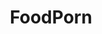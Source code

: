 ---
title: FoodPorn
crosslinks:
- PornOverlords
- grilledcheese
- u_imguralbumbot
- food
- anti_gif_bot
- GifRecipes
- oddlysatisfying
- recipes
- Breadit
- tmsbmeta
- tifu
- steak
- Baking
- WTF
- misleadingthumbnails
- '2013'
- WeWantPlates
- xkcd
- ramen
- BBQ
---